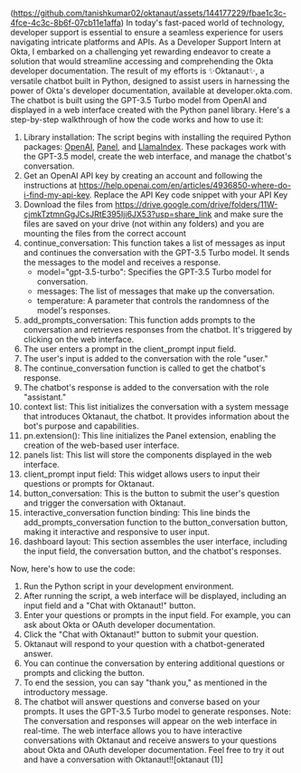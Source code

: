 (https://github.com/tanishkumar02/oktanaut/assets/144177229/fbae1c3c-4fce-4c3c-8b6f-07cb11e1affa)
In today's fast-paced world of technology, developer support is essential to ensure a seamless experience for users navigating intricate platforms and APIs. As a Developer Support Intern at Okta, I embarked on a challenging yet rewarding endeavor to create a solution that would streamline accessing and comprehending the Okta developer documentation. The result of my efforts is :sparkles:Oktanaut:sparkles:, a versatile chatbot built in Python, designed to assist users in harnessing the power of Okta's developer documentation, available at developer.okta.com.
The chatbot is built using the GPT-3.5 Turbo model from OpenAI and displayed in a web interface created with the Python panel library.
Here's a step-by-step walkthrough of how the code works and how to use it:
1. Library installation: The script begins with installing the required Python packages: [OpenAI](https://pypi.org/project/openai/), [Panel](https://panel.holoviz.org/getting_started/installation.html), and [LlamaIndex](https://pypi.org/project/llama-index/). These packages work with the GPT-3.5 model, create the web interface, and manage the chatbot's conversation.
2. Get an OpenAI API key by creating an account and following the instructions at https://help.openai.com/en/articles/4936850-where-do-i-find-my-api-key. Replace the API Key code snippet with your API Key
4. Download the files from https://drive.google.com/drive/folders/11W-cjmkTztmnGgJCsJRtE395Iji6JX53?usp=share_link and make sure the files are saved on your drive (not within any folders) and you are mounting the files from the correct account
5. continue_conversation: This function takes a list of messages as input and continues the conversation with the GPT-3.5 Turbo model. It sends the messages to the model and receives a response.
    - model="gpt-3.5-turbo": Specifies the GPT-3.5 Turbo model for conversation.
    - messages: The list of messages that make up the conversation.
    - temperature: A parameter that controls the randomness of the model's responses.
6. add_prompts_conversation: This function adds prompts to the conversation and retrieves responses from the chatbot. It's triggered by clicking on the web interface.
7. The user enters a prompt in the client_prompt input field.
8. The user's input is added to the conversation with the role "user."
9. The continue_conversation function is called to get the chatbot's response.
10. The chatbot's response is added to the conversation with the role "assistant."
11. context list: This list initializes the conversation with a system message that introduces Oktanaut, the chatbot. It provides information about the bot's purpose and capabilities.
12. pn.extension(): This line initializes the Panel extension, enabling the creation of the web-based user interface.
13. panels list: This list will store the components displayed in the web interface.
14. client_prompt input field: This widget allows users to input their questions or prompts for Oktanaut.
15. button_conversation: This is the button to submit the user's question and trigger the conversation with Oktanaut.
16. interactive_conversation function binding: This line binds the add_prompts_conversation function to the button_conversation button, making it interactive and responsive to user input.
17. dashboard layout: This section assembles the user interface, including the input field, the conversation button, and the chatbot's responses.

Now, here's how to use the code:
1. Run the Python script in your development environment.
2. After running the script, a web interface will be displayed, including an input field and a "Chat with Oktanaut!" button.
3. Enter your questions or prompts in the input field. For example, you can ask about Okta or OAuth developer documentation.
4. Click the "Chat with Oktanaut!" button to submit your question.
5. Oktanaut will respond to your question with a chatbot-generated answer.
6. You can continue the conversation by entering additional questions or prompts and clicking the button.
7. To end the session, you can say "thank you," as mentioned in the introductory message.
8. The chatbot will answer questions and converse based on your prompts. It uses the GPT-3.5 Turbo model to generate responses.
    Note: The conversation and responses will appear on the web interface in real-time.
    The web interface allows you to have interactive conversations with Oktanaut and receive answers to your questions about Okta and OAuth         developer documentation. Feel free to try it out and have a conversation with Oktanaut!![oktanaut (1)]

